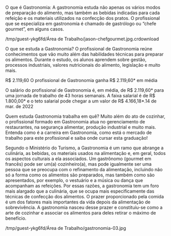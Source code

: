 <!DOCTYPE html>
<html>
<head>
<title> Gstronomia </title>
<P>O que é Gastronomia:
A gastronomia estuda não apenas os vários modos de preparação do alimento,
mas também as bebidas indicadas para cada refeição e os materiais utilizados
 na confecção dos pratos. O profissional que se especializa em gastronomia é 
 chamado de gastrólogo ou “chefe gourmet”, em alguns casos. </p>
 <img>/tmp/guest-ykg6fd/Área de Trabalho/jason-chefgourmet.jpg.crdownload</img>
<P> O que se estuda a Gastronomia?
O profissional de Gastronomia reúne conhecimentos que vão muito além das habilidades
 técnicas para preparar os alimentos. Durante o estudo, os alunos aprendem sobre gestão, 
 processos industriais, valores nutricionais do alimento, legislação e muito mais.</p>
<p>
R$ 2.119,60
O profissional de Gastronomia ganha R$ 2.119,60* em média

O salário do profissional de Gastronomia é, em média, de R$ 2.119,60*
 para uma jornada de trabalho de 43 horas semanais. A faixa salarial é de R$ 1.800,00* e o
 teto salarial pode chegar a um valor de R$ 4.166,18*.14 de mar. de 2022    </p>
 <p>Quem estuda Gastronomia trabalha em quê?
Muito além do ato de cozinhar, o profissional formado em Gastronomia atua no gerenciamento de restaurantes, 
na segurança alimentar, produção industrial e muito mais.
 Entenda como é a carreira em Gastronomia, como está o mercado de trabalho para este profissional e
  saiba onde cursar esta graduação!    </p>
<p>Segundo o Ministério do Turismo, a Gastronomia é um ramo que abrange a culinária, as bebidas,
 os materiais usados na alimentação e, em geral, todos os aspectos culturais a ela associados. Um gastrônomo
  (gourmet em francês) pode ser um(a) cozinheiro(a), mas pode igualmente ser uma pessoa que se preocupa com o
   refinamento da alimentação,
 incluindo não só a forma como os alimentos são preparados, mas também como são apresentados,
  por exemplo, o vestuário e a música ou dança que acompanham as refeições. Por essas razões,
   a gastronomia tem um foro mais alargado que a culinária, que se ocupa mais especificamente das técnicas de
    confecção dos alimentos. O prazer proporcionado pela comida é um dos fatores mais importantes da vida depois da 
    alimentação de sobrevivência. A gastronomia nasceu desse prazer e constituiu-se como a arte de cozinhar e 
    associar os alimentos para deles retirar o máximo de benefício.  </p>
    <p> </p>
    <img>/tmp/guest-ykg6fd/Área de Trabalho/gastronomia-03.jpg</img>
    
